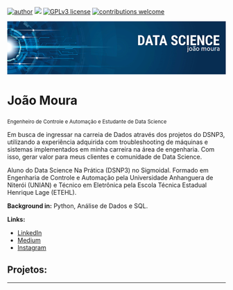 [![author](https://img.shields.io/badge/author-joaomoura-red.svg)](https://www.linkedin.com/in/joao-v-l-moura/) [![](https://img.shields.io/badge/python-3.7+-blue.svg)](https://www.python.org/downloads/release/python-365/) [![GPLv3 license](https://img.shields.io/badge/License-GPLv3-blue.svg)](http://perso.crans.org/besson/LICENSE.html) [![contributions welcome](https://img.shields.io/badge/contributions-welcome-brightgreen.svg?style=flat)](https://github.com/joaovicbrss/joaovicbrss/issues)

<p align="center">
  <img src="banner.png" >
</p>

# João Moura
<sub>Engenheiro de Controle e Automação e Estudante de Data Science</sub>

Em busca de ingressar na carreia de Dados através dos projetos do DSNP3, utilizando a experiência adquirida com troubleshooting de máquinas e sistemas implementados em minha carreira na área de engenharia. Com isso, gerar valor para meus clientes e comunidade de Data Science.

Aluno do Data Science Na Prática (DSNP3) no Sigmoidal. Formado em Engenharia de Controle e Automação pela Universidade Anhanguera de Niterói (UNIAN) e Técnico em Eletrônica pela Escola Técnica Estadual Henrique Lage (ETEHL).

**Background in:** Python, Análise de Dados e SQL.

**Links:**
* [LinkedIn](https://www.linkedin.com/in/joao-v-l-moura/)
* [Medium](https://medium.com/@joaomsster)
* [Instagram](https://www.instagram.com/joao.v.lacerda.5)


## Projetos:



---
